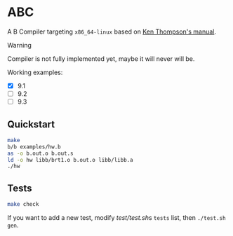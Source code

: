 # ABC

A B Compiler targeting `x86_64-linux` based on [Ken Thompson's manual](doc/kbman.html).

> [!WARNING]
> Compiler is not fully implemented yet, maybe it will never will be.

Working examples:
- [x] 9.1
- [ ] 9.2
- [ ] 9.3

## Quickstart

```bash
make
b/b examples/hw.b
as -o b.out.o b.out.s
ld -o hw libb/brt1.o b.out.o libb/libb.a
./hw
```

## Tests

```bash
make check
```

If you want to add a new test, modify *test/test.sh*s `tests` list, then
`./test.sh gen`.
